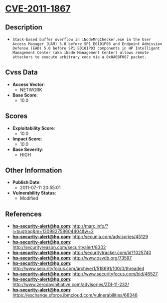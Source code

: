 
# [CVE-2011-1867](http://marc.info/?l=bugtraq&m=130982758604404&w=2)

## Description

- `Stack-based buffer overflow in iNodeMngChecker.exe in the User Access Manager (UAM) 5.0 before SP1 E0101P03 and Endpoint Admission Defense (EAD) 5.0 before SP1 E0101P03 components in HP Intelligent Management Center (aka iNode Management Center) allows remote attackers to execute arbitrary code via a 0x0A0BF007 packet.`

## Cvss Data

- **Access Vector**:
  - NETWORK
- **Base Score**:
  - 10.0

## Scores

- **Exploitability Score**:
  - 10.0
- **Impact Score**:
  - 10.0
- **Base Severity**:
  - HIGH

## Other Information

- **Publish Date**:
  - 2011-07-11 20:55:01
- **Vulnerability Status**:
  - Modified

## References

- **hp-security-alert@hp.com**: http://marc.info/?l=bugtraq&m=130982758604404&w=2
- **hp-security-alert@hp.com**: http://secunia.com/advisories/45129
- **hp-security-alert@hp.com**: http://securityreason.com/securityalert/8302
- **hp-security-alert@hp.com**: http://securitytracker.com/id?1025740
- **hp-security-alert@hp.com**: http://www.osvdb.org/73597
- **hp-security-alert@hp.com**: http://www.securityfocus.com/archive/1/518691/100/0/threaded
- **hp-security-alert@hp.com**: http://www.securityfocus.com/bid/48527
- **hp-security-alert@hp.com**: http://www.zerodayinitiative.com/advisories/ZDI-11-232/
- **hp-security-alert@hp.com**: https://exchange.xforce.ibmcloud.com/vulnerabilities/68348
